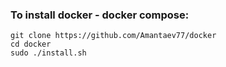 ### To install docker - docker compose:
```
git clone https://github.com/Amantaev77/docker
cd docker
sudo ./install.sh
```
###
